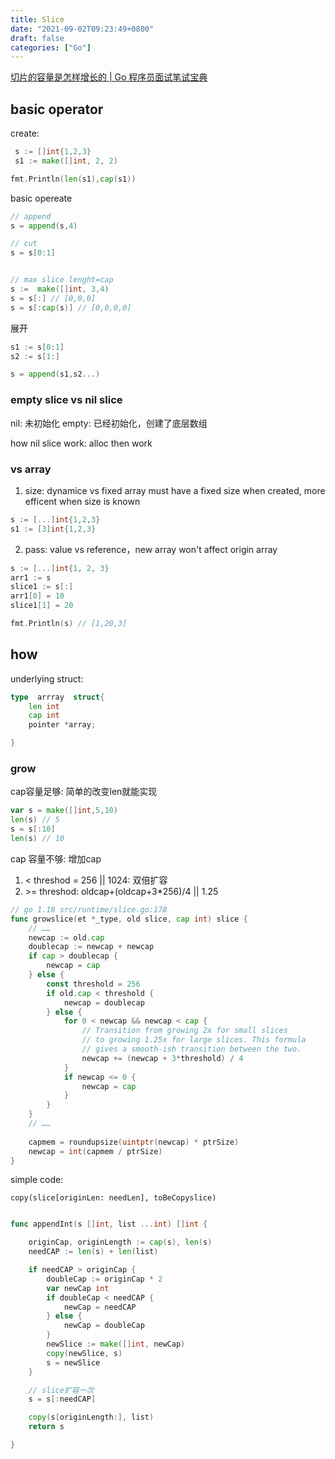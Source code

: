 ```yaml
---
title: Slice
date: "2021-09-02T09:23:49+0800"
draft: false
categories: ["Go"]
---
```


[切片的容量是怎样增长的 | Go 程序员面试笔试宝典](https://golang.design/go-questions/slice/grow/)

##  basic operator 

create:

```go
 s := []int{1,2,3}
 s1 := make([]int, 2, 2)

fmt.Println(len(s1),cap(s1))
```

basic opereate

```go 
// append 
s = append(s,4)

// cut
s = s[0:1]


// max slice lenght=cap
s :=  make([]int, 3,4)
s = s[:] // [0,0,0]
s = s[:cap(s)] // [0,0,0,0]


```

展开
```go
s1 := s[0:1]
s2 := s[1:]

s = append(s1,s2...)

```


### empty slice vs nil slice

nil: 未初始化
empty: 已经初始化，创建了底层数组

how nil slice work: alloc  then work 





### vs array

1. size: dynamice vs fixed
array must have a fixed size when created, more efficent when size is known

```go
s := [...]int{1,2,3}
s1 := [3]int{1,2,3}
```

2. pass: value vs reference，new array won't affect origin array 

```go
s := [...]int{1, 2, 3}
arr1 := s
slice1 := s[:]
arr1[0] = 10
slice1[1] = 20

fmt.Println(s) // [1,20,3]
```




## how

underlying struct: 
```go
type  arrray  struct{
    len int
    cap int
    pointer *array;

}
```


### grow


cap容量足够:  简单的改变len就能实现
```go
var s = make([]int,5,10)
len(s) // 5
s = s[:10]
len(s) // 10
```


cap 容量不够: 增加cap

1. <  threshod = 256 || 1024:  双倍扩容
2. \>= threshod:   oldcap+(oldcap+3*256)/4 || 1.25 

```go
// go 1.18 src/runtime/slice.go:178
func growslice(et *_type, old slice, cap int) slice {
    // ……
    newcap := old.cap
	doublecap := newcap + newcap
	if cap > doublecap {
		newcap = cap
	} else {
		const threshold = 256
		if old.cap < threshold {
			newcap = doublecap
		} else {
			for 0 < newcap && newcap < cap {
                // Transition from growing 2x for small slices
				// to growing 1.25x for large slices. This formula
				// gives a smooth-ish transition between the two.
				newcap += (newcap + 3*threshold) / 4
			}
			if newcap <= 0 {
				newcap = cap
			}
		}
	}
	// ……
    
	capmem = roundupsize(uintptr(newcap) * ptrSize)
	newcap = int(capmem / ptrSize)
}
```



simple code:

```
copy(slice[originLen: needLen], toBeCopyslice)
```

```go

func appendInt(s []int, list ...int) []int {

	originCap, originLength := cap(s), len(s)
	needCAP := len(s) + len(list)

	if needCAP > originCap {
		doubleCap := originCap * 2
		var newCap int
		if doubleCap < needCAP {
			newCap = needCAP
		} else {
			newCap = doubleCap
		}
		newSlice := make([]int, newCap)
		copy(newSlice, s)
		s = newSlice
	}

	// slice扩容一次
	s = s[:needCAP]

	copy(s[originLength:], list)
	return s

}

```




